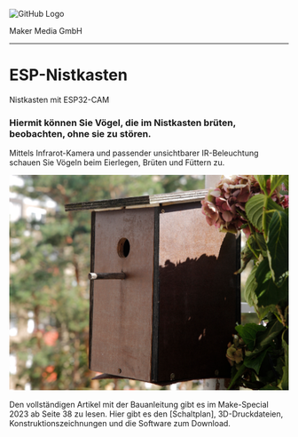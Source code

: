 
![GitHub Logo](http://www.heise.de/make/icons/make_logo.png)

Maker Media GmbH
*** 

# ESP-Nistkasten
Nistkasten mit ESP32-CAM

### Hiermit können Sie Vögel, die im Nistkasten brüten, beobachten, ohne sie zu stören.

Mittels Infrarot-Kamera und passender unsichtbarer IR-Beleuchtung schauen Sie Vögeln beim Eierlegen, Brüten und Füttern zu.

![Picture](https://github.com/MakeMagazinDE/ESP-Nistkasten/blob/main/Nistkasten.jpg) 

Den vollständigen Artikel mit der Bauanleitung gibt es im Make-Special 2023 ab Seite 38 zu lesen. 
Hier gibt es den [Schaltplan], 3D-Druckdateien, Konstruktionszeichnungen und die Software zum Download.
